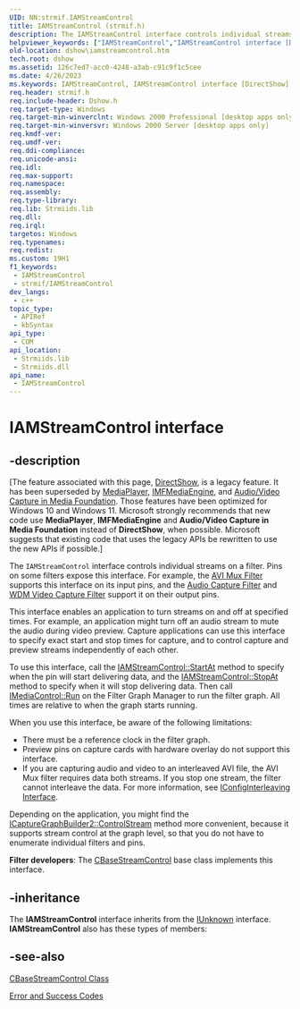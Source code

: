 ```yaml
---
UID: NN:strmif.IAMStreamControl
title: IAMStreamControl (strmif.h)
description: The IAMStreamControl interface controls individual streams on a filter.
helpviewer_keywords: ["IAMStreamControl","IAMStreamControl interface [DirectShow]","IAMStreamControl interface [DirectShow]","described","IAMStreamControlInterface","dshow.iamstreamcontrol","strmif/IAMStreamControl"]
old-location: dshow\iamstreamcontrol.htm
tech.root: dshow
ms.assetid: 126c7ed7-acc0-4248-a3ab-c91c9f1c5cee
ms.date: 4/26/2023
ms.keywords: IAMStreamControl, IAMStreamControl interface [DirectShow], IAMStreamControl interface [DirectShow],described, IAMStreamControlInterface, dshow.iamstreamcontrol, strmif/IAMStreamControl
req.header: strmif.h
req.include-header: Dshow.h
req.target-type: Windows
req.target-min-winverclnt: Windows 2000 Professional [desktop apps only]
req.target-min-winversvr: Windows 2000 Server [desktop apps only]
req.kmdf-ver: 
req.umdf-ver: 
req.ddi-compliance: 
req.unicode-ansi: 
req.idl: 
req.max-support: 
req.namespace: 
req.assembly: 
req.type-library: 
req.lib: Strmiids.lib
req.dll: 
req.irql: 
targetos: Windows
req.typenames: 
req.redist: 
ms.custom: 19H1
f1_keywords:
 - IAMStreamControl
 - strmif/IAMStreamControl
dev_langs:
 - c++
topic_type:
 - APIRef
 - kbSyntax
api_type:
 - COM
api_location:
 - Strmiids.lib
 - Strmiids.dll
api_name:
 - IAMStreamControl
---
```


# IAMStreamControl interface


## -description

\[The feature associated with this page, [DirectShow](/windows/win32/directshow/directshow), is a legacy feature. It has been superseded by [MediaPlayer](/uwp/api/Windows.Media.Playback.MediaPlayer), [IMFMediaEngine](/windows/win32/api/mfmediaengine/nn-mfmediaengine-imfmediaengine), and [Audio/Video Capture in Media Foundation](windows/win32/medfound/audio-video-capture-in-media-foundation). Those features have been optimized for Windows 10 and Windows 11. Microsoft strongly recommends that new code use **MediaPlayer**, **IMFMediaEngine** and **Audio/Video Capture in Media Foundation** instead of **DirectShow**, when possible. Microsoft suggests that existing code that uses the legacy APIs be rewritten to use the new APIs if possible.\]

The <code>IAMStreamControl</code> interface controls individual streams on a filter. Pins on some filters expose this interface. For example, the <a href="/windows/desktop/DirectShow/avi-mux-filter">AVI Mux Filter</a> supports this interface on its input pins, and the <a href="/windows/desktop/DirectShow/audio-capture-filter">Audio Capture Filter</a> and <a href="/windows/desktop/DirectShow/wdm-video-capture-filter">WDM Video Capture Filter</a> support it on their output pins.

This interface enables an application to turn streams on and off at specified times. For example, an application might turn off an audio stream to mute the audio during video preview. Capture applications can use this interface to specify exact start and stop times for capture, and to control capture and preview streams independently of each other.

To use this interface, call the <a href="/windows/desktop/api/strmif/nf-strmif-iamstreamcontrol-startat">IAMStreamControl::StartAt</a> method to specify when the pin will start delivering data, and the <a href="/windows/desktop/api/strmif/nf-strmif-iamstreamcontrol-stopat">IAMStreamControl::StopAt</a> method to specify when it will stop delivering data. Then call <a href="/windows/desktop/api/control/nf-control-imediacontrol-run">IMediaControl::Run</a> on the Filter Graph Manager to run the filter graph. All times are relative to when the graph starts running.

When you use this interface, be aware of the following limitations:

<ul>
<li>There must be a reference clock in the filter graph.</li>
<li>Preview pins on capture cards with hardware overlay do not support this interface.</li>
<li>If you are capturing audio and video to an interleaved AVI file, the AVI Mux filter requires data both streams. If you stop one stream, the filter cannot interleave the data. For more information, see <a href="/windows/desktop/api/strmif/nn-strmif-iconfiginterleaving">IConfigInterleaving Interface</a>.</li>
</ul>
Depending on the application, you might find the <a href="/windows/desktop/api/strmif/nf-strmif-icapturegraphbuilder2-controlstream">ICaptureGraphBuilder2::ControlStream</a> method more convenient, because it supports stream control at the graph level, so that you do not have to enumerate individual filters and pins.

<b>Filter developers</b>: The <a href="/windows/desktop/DirectShow/cbasestreamcontrol">CBaseStreamControl</a> base class implements this interface.

## -inheritance

The <b>IAMStreamControl</b> interface inherits from the <a href="/windows/desktop/api/unknwn/nn-unknwn-iunknown">IUnknown</a> interface. <b>IAMStreamControl</b> also has these types of members:

## -see-also

<a href="/windows/desktop/DirectShow/cbasestreamcontrol">CBaseStreamControl Class</a>



<a href="/windows/desktop/DirectShow/error-and-success-codes">Error and Success Codes</a>
